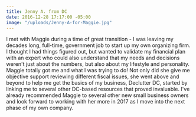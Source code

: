 ```yaml
---
title: Jenny A. from DC
date: 2016-12-28 17:17:00 -05:00
image: "/uploads/Jenny-A-for-Maggie.jpg"
---
```


I met with Maggie during a time of great transition - I was leaving my decades long, full-time, government job to start up my own organizing firm. I thought I had things figured out, but wanted to validate my financial plan with an expert who could also understand that my needs and decisions weren't just about the numbers, but also about my lifestyle and personality. Maggie totally got me and what I was trying to do! Not only did she give me objective support reviewing different fiscal issues, she went above and beyond to help me get the basics of my business, Declutter DC, started by linking me to several other DC-based resources that proved invaluable. I've already recommended Maggie to several other new small business owners and look forward to working with her more in 2017 as I move into the next phase of my own company.